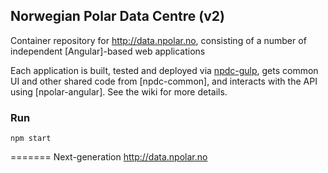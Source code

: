 ## Norwegian Polar Data Centre (v2)

Container repository for http://data.npolar.no, consisting of a number of independent [Angular]-based web applications

Each application is built, tested and deployed via [npdc-gulp](npolar/npdc-gulp), gets common UI and other shared code from [npdc-common], and interacts with the API using [npolar-angular].
See the wiki for more details.


### Run
```
npm start
```
=======
Next-generation http://data.npolar.no